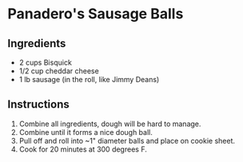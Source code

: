 # Panadero's Sausage Balls

## Ingredients

- 2 cups Bisquick
- 1/2 cup cheddar cheese
- 1 lb sausage (in the roll, like Jimmy Deans)

## Instructions

1. Combine all ingredients, dough will be hard to manage.
2. Combine until it forms a nice dough ball.
3. Pull off and roll into \~1\" diameter balls and place on cookie
 sheet.
4. Cook for 20 minutes at 300 degrees F.
